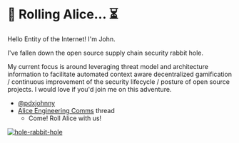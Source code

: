 # 🐢 Rolling Alice... ⏳

Hello Entity of the Internet! I'm John.

I've fallen down the open source supply chain security rabbit hole.

My current focus is around leveraging threat model and architecture
information to facilitate automated context aware decentralized gamification
/ continuous improvement of the security lifecycle / posture of open source
projects. I would love if you'd join me on this adventure.

- [@pdxjohnny](https://mastodon.social/@pdxjohnny)
- [Alice Engineering Comms](https://github.com/intel/dffml/discussions/1406?sort=new) thread
  - Come! Roll Alice with us!

[![hole-rabbit-hole](https://user-images.githubusercontent.com/5950433/196436807-68881b75-2006-4734-b4a2-63dc3d17b634.gif)](https://github.com/intel/dffml/commit/291cfbe5153414932afe446aa4f6c2e298069914)
